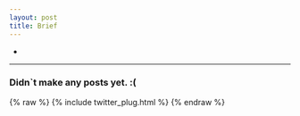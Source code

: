 ```yaml
---
layout: post
title: Brief
---
```


*

-----
### Didn`t make any posts yet. :(



{% raw %}
{% include twitter_plug.html %}
{% endraw %}
